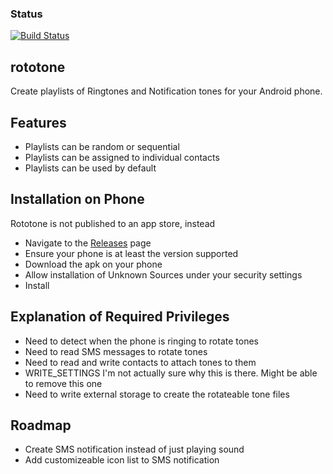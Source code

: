 ### Status
[![Build Status](https://travis-ci.org/chad-autry/rototone.svg?branch=master)](https://travis-ci.org/chad-autry/rototone)

## rototone
Create playlists of Ringtones and Notification tones for your Android phone.

## Features
* Playlists can be random or sequential
* Playlists can be assigned to individual contacts
* Playlists can be used by default

## Installation on Phone
Rototone is not published to an app store, instead
* Navigate to the [Releases](https://github.com/chad-autry/rototone/releases) page
* Ensure your phone is at least the version supported
* Download the apk on your phone
* Allow installation of Unknown Sources under your security settings
* Install

## Explanation of Required Privileges
* Need to detect when the phone is ringing to rotate tones
* Need to read SMS messages to rotate tones
* Need to read and write contacts to attach tones to them
* WRITE_SETTINGS I'm not actually sure why this is there. Might be able to remove this one
* Need to write external storage to create the rotateable tone files

## Roadmap
* Create SMS notification instead of just playing sound
* Add customizeable icon list to SMS notification
